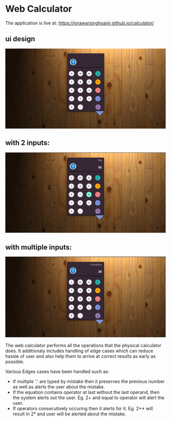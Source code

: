# Web Calculator
The application is live at: https://jorawarsinghsaini.github.io/calculator/
## ui design
![](images/1.png)

## with 2 inputs:
![](images/2.png)

## with multiple inputs:
 ![](images/3.png)
 
 The web calculator performs all the operations that the physical calculator does. It additionaly includes handling of edge cases which can reduce hassle of user and also help them to arrive at correct results as early as possible.
 
 Various Edges cases have been handled such as:
 
 * If multiple '.' are  typed by mistake then it preserves the previous number as well as   alerts the user about the mistake.
 * If the equation contains operator at last without the last operand, then the system alerts out the user. Eg. 2+ and equal to operator will alert the user.
 * If operators consecutively occuring then it alerts for it. Eg. 2+* will result in 2* and user will be alerted about the mistake.
 
 
